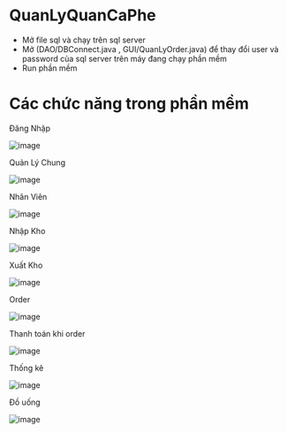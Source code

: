 # QuanLyQuanCaPhe
- Mở file sql và chạy trên sql server
- Mở (DAO/DBConnect.java  ,  GUI/QuanLyOrder.java) để thay đổi user và password của sql server trên máy đang chạy phần mềm
- Run phần mềm
# Các chức năng trong phần mềm

Đăng Nhập

![image](https://github.com/thongthai2211/QuanLyQuanCaPhe/assets/86780616/7d4c6bd4-59ed-489d-b9c9-07ed9d0ba76b)

Quản Lý Chung

![image](https://github.com/thongthai2211/QuanLyQuanCaPhe/assets/86780616/bc317cea-0075-4615-b548-b30499412e72)

Nhân Viên

![image](https://github.com/thongthai2211/QuanLyQuanCaPhe/assets/86780616/2ea7ebe4-7ad3-4738-bea8-0c501d744d54)

Nhập Kho

![image](https://github.com/thongthai2211/QuanLyQuanCaPhe/assets/86780616/2ea7aa04-a1c6-4dd4-bb43-e5e242429fe9)

Xuất Kho

![image](https://github.com/thongthai2211/QuanLyQuanCaPhe/assets/86780616/9dded69f-2a34-4f50-88ca-4062ca76f30a)

Order

![image](https://github.com/thongthai2211/QuanLyQuanCaPhe/assets/86780616/a1c92786-9150-4bb3-8224-706b43cf5f37)

Thanh toán khi order

![image](https://github.com/thongthai2211/QuanLyQuanCaPhe/assets/86780616/cc3d2d6c-bb76-439e-908a-9bc964078d37)

Thống kê

![image](https://github.com/thongthai2211/QuanLyQuanCaPhe/assets/86780616/c4c9acd2-0937-4e19-982b-2feeeb9e6fd6)

Đồ uống

![image](https://github.com/thongthai2211/QuanLyQuanCaPhe/assets/86780616/c6575c69-d0c3-4b50-9b89-4ea96d0468f3)
